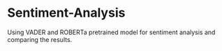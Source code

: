 # Sentiment-Analysis
Using VADER and ROBERTa pretrained model for sentiment analysis and comparing the results.
